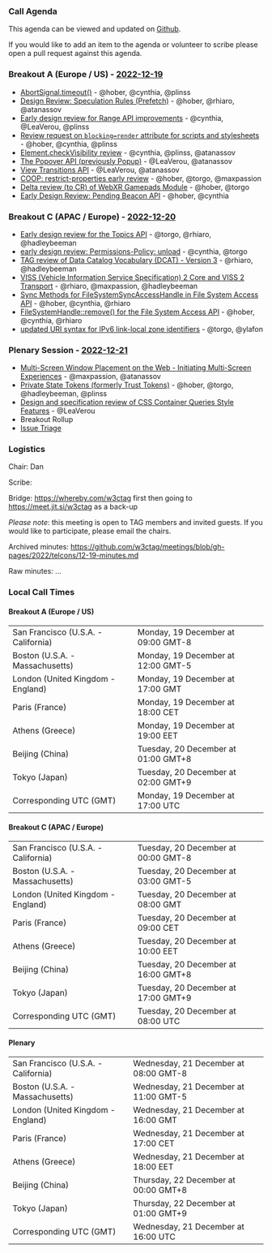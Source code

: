 ### Call Agenda

This agenda can be viewed and updated on [Github](https://github.com/w3ctag/meetings/blob/gh-pages/2022/telcons/12-19-agenda.md).

If you would like to add an item to the agenda or volunteer to scribe please open a pull request against this agenda.

### Breakout A (Europe / US) - [2022-12-19](https://www.timeanddate.com/worldclock/converter.html?iso=20221219T170000&p1=224&p2=43&p3=136&p4=195&p5=26&p6=33&p7=248&p8=235)

* [AbortSignal.timeout()](https://github.com/w3ctag/design-reviews/issues/711) - @hober, @cynthia, @plinss
* [Design Review: Speculation Rules (Prefetch)](https://github.com/w3ctag/design-reviews/issues/721) - @hober, @rhiaro, @atanassov
* [Early design review for Range API improvements](https://github.com/w3ctag/design-reviews/issues/725) - @cynthia, @LeaVerou, @plinss
* [Review request on `blocking=render` attribute for scripts and stylesheets](https://github.com/w3ctag/design-reviews/issues/727) - @hober, @cynthia, @plinss
* [Element.checkVisibility review](https://github.com/w3ctag/design-reviews/issues/734) - @cynthia, @plinss, @atanassov
* [The Popover API (previously Popup)](https://github.com/w3ctag/design-reviews/issues/743) - @LeaVerou, @atanassov
* [View Transitions API](https://github.com/w3ctag/design-reviews/issues/748) - @LeaVerou, @atanassov
* [COOP: restrict-properties early review](https://github.com/w3ctag/design-reviews/issues/760) - @hober, @torgo, @maxpassion
* [Delta review (to CR) of WebXR Gamepads Module](https://github.com/w3ctag/design-reviews/issues/770) - @hober, @torgo
* [Early Design Review: Pending Beacon API](https://github.com/w3ctag/design-reviews/issues/776) - @hober, @cynthia

### Breakout C (APAC / Europe) - [2022-12-20](https://www.timeanddate.com/worldclock/converter.html?iso=20221220T080000&p1=224&p2=43&p3=136&p4=195&p5=26&p6=33&p7=248&p8=235)

* [Early design review for the Topics API](https://github.com/w3ctag/design-reviews/issues/726) - @torgo, @rhiaro, @hadleybeeman
* [early design review: Permissions-Policy: unload](https://github.com/w3ctag/design-reviews/issues/738) - @cynthia, @torgo
* [TAG review of Data Catalog Vocabulary (DCAT) - Version 3](https://github.com/w3ctag/design-reviews/issues/758) - @rhiaro, @hadleybeeman
* [VISS (Vehicle Information Service Specification) 2 Core and VISS 2 Transport](https://github.com/w3ctag/design-reviews/issues/768) - @rhiaro, @maxpassion, @hadleybeeman
* [Sync Methods for FileSystemSyncAccessHandle in File System Access API](https://github.com/w3ctag/design-reviews/issues/772) - @hober, @cynthia, @rhiaro
* [FileSystemHandle::remove() for the File System Access API](https://github.com/w3ctag/design-reviews/issues/773) - @hober, @cynthia, @rhiaro
* [updated URI syntax for IPv6 link-local zone identifiers](https://github.com/w3ctag/design-reviews/issues/774) - @torgo, @ylafon

### Plenary Session - [2022-12-21](https://www.timeanddate.com/worldclock/converter.html?iso=20221221T160000&p1=224&p2=43&p3=136&p4=195&p5=26&p6=33&p7=248&p8=235)

* [Multi-Screen Window Placement on the Web - Initiating Multi-Screen Experiences](https://github.com/w3ctag/design-reviews/issues/767) - @maxpassion, @atanassov
* [Private State Tokens (formerly Trust Tokens)](https://github.com/w3ctag/design-reviews/issues/780) - @hober, @torgo, @hadleybeeman, @plinss
* [Design and specification review of CSS Container Queries Style Features](https://github.com/w3ctag/design-reviews/issues/787) - @LeaVerou
* Breakout Rollup
* [Issue Triage](https://github.com/w3ctag/design-reviews/issues?q=is%3Aissue+is%3Aopen+label%3A%22Progress%3A+untriaged%22)

### Logistics

Chair: Dan

Scribe:

Bridge: https://whereby.com/w3ctag first then going to https://meet.jit.si/w3ctag as a back-up

*Please note*: this meeting is open to TAG members and invited guests. If you would like to participate, please email the chairs.

Archived minutes: https://github.com/w3ctag/meetings/blob/gh-pages/2022/telcons/12-19-minutes.md

Raw minutes: ...


### Local Call Times

#### Breakout A (Europe / US)

<table>
<tr><td> San Francisco (U.S.A. - California) <td> Monday, 19 December at 09:00 GMT-8</td></tr>
<tr><td> Boston (U.S.A. - Massachusetts) <td> Monday, 19 December at 12:00 GMT-5</td></tr>
<tr><td> London (United Kingdom - England) <td> Monday, 19 December at 17:00 GMT</td></tr>
<tr><td> Paris (France) <td> Monday, 19 December at 18:00 CET</td></tr>
<tr><td> Athens (Greece) <td> Monday, 19 December at 19:00 EET</td></tr>
<tr><td> Beijing (China) <td> Tuesday, 20 December at 01:00 GMT+8</td></tr>
<tr><td> Tokyo (Japan) <td> Tuesday, 20 December at 02:00 GMT+9</td></tr>
<tr><td> Corresponding UTC (GMT) <td> Monday, 19 December at 17:00 UTC</td></tr>
</table>

#### Breakout C (APAC / Europe)

<table>
<tr><td> San Francisco (U.S.A. - California) <td> Tuesday, 20 December at 00:00 GMT-8</td></tr>
<tr><td> Boston (U.S.A. - Massachusetts) <td> Tuesday, 20 December at 03:00 GMT-5</td></tr>
<tr><td> London (United Kingdom - England) <td> Tuesday, 20 December at 08:00 GMT</td></tr>
<tr><td> Paris (France) <td> Tuesday, 20 December at 09:00 CET</td></tr>
<tr><td> Athens (Greece) <td> Tuesday, 20 December at 10:00 EET</td></tr>
<tr><td> Beijing (China) <td> Tuesday, 20 December at 16:00 GMT+8</td></tr>
<tr><td> Tokyo (Japan) <td> Tuesday, 20 December at 17:00 GMT+9</td></tr>
<tr><td> Corresponding UTC (GMT) <td> Tuesday, 20 December at 08:00 UTC</td></tr>
</table>

#### Plenary

<table>
<tr><td> San Francisco (U.S.A. - California) <td> Wednesday, 21 December at 08:00 GMT-8</td></tr>
<tr><td> Boston (U.S.A. - Massachusetts) <td> Wednesday, 21 December at 11:00 GMT-5</td></tr>
<tr><td> London (United Kingdom - England) <td> Wednesday, 21 December at 16:00 GMT</td></tr>
<tr><td> Paris (France) <td> Wednesday, 21 December at 17:00 CET</td></tr>
<tr><td> Athens (Greece) <td> Wednesday, 21 December at 18:00 EET</td></tr>
<tr><td> Beijing (China) <td> Thursday, 22 December at 00:00 GMT+8</td></tr>
<tr><td> Tokyo (Japan) <td> Thursday, 22 December at 01:00 GMT+9</td></tr>
<tr><td> Corresponding UTC (GMT) <td> Wednesday, 21 December at 16:00 UTC</td></tr>
</table>
